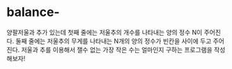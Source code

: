 # balance-
양팔저울과 추가 있는데 첫째 줄에는 저울추의 개수를 나타내는 양의 정수 N이 주어진다. 둘째 줄에는 저울추의 무게를 나타내는 N개의 양의 정수가 빈칸을 사이에 두고 주어진다. 저울과 추를 이용해서 잴수 없는 가장 작은 수는 얼마인지 구하는 프로그램을 작성해보자!

